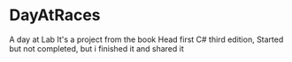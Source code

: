 # DayAtRaces
A day at Lab
It's a project from the book Head first C# third edition,
Started but not completed, but i finished it and shared it
